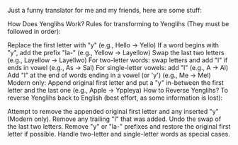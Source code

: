Just a funny translator for me and my friends, here are some stuff:

How Does Yenglihs Work?
Rules for transforming to Yenglihs (They must be followed in order):

Replace the first letter with "y" (e.g., Hello → Yello)
If a word begins with "y", add the prefix "la-" (e.g., Yellow → Layellow)
Swap the last two letters (e.g., Layellow → Layellwo)
For two-letter words: swap letters and add "l" if ends in vowel (e.g., As → Sal)
For single-letter vowels: add "l" (e.g., A → Al)
Add "l" at the end of words ending in a vowel (or 'y') (e.g., Me → Mel)
Modern only: Append original first letter and put a "y" in-between the first letter and the last one (e.g., Apple → Yppleya)
How to Reverse Yenglihs?
To reverse Yenglihs back to English (best effort, as some information is lost):

Attempt to remove the appended original first letter and any inserted "y" (Modern only).
Remove any trailing "l" that was added.
Undo the swap of the last two letters.
Remove "y" or "la-" prefixes and restore the original first letter if possible.
Handle two-letter and single-letter words as special cases.
